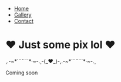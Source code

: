 <!DOCTYPE html>
<html lang="en">
<head>
	<meta charset="UTF-8">
	<meta name="viewport" content="width=device-width, initial-scale=1.0">
	<meta http-equiv="X-UA-Compatible" content="ie=edge">
	<title>Scott Read | Gallery</title>
	<link rel="stylesheet" href="/images/bork/style.css">
</head>
<body>
	<ul>
		<li><a href="./scott">Home</a></li>
		<li><a href="./gallery">Gallery</a></li>
		<li><a href="./contact">Contact</a></li>
	</ul>
	<h1>♥ Just some pix lol ♥</h1>
	<p>,.-~*´¨¯¨`*·~-.¸-(_♥_)-,.-~*´¨¯¨`*·~-.¸</p>
	<p>Coming soon</p>
	<p><img src="/images/bork/construction.gif" alt=""></p>
</body>
</html>

